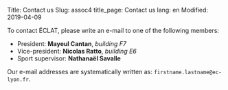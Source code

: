 Title: Contact us
Slug: assoc4
title_page: Contact us
lang: en
Modified: 2019-04-09

To contact ÉCLAT, please write an e-mail to one of the following members:

- President: **Mayeul Cantan**, _building F7_
- Vice-president: **Nicolas Ratto**, _building E6_
- Sport supervisor: **Nathanaël Savalle**

Our e-mail addresses are systematically written as: `firstname.lastname@ec-lyon.fr`.
